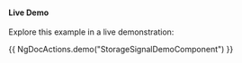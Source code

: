 

#### Live Demo

Explore this example in a live demonstration:

{{ NgDocActions.demo("StorageSignalDemoComponent") }}